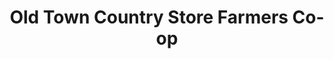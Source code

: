 ---
title: "Old Town Country Store Farmers Co-op"
url: /saint-peters/old-town-country-store-farmers-co-op/
shop: general
---